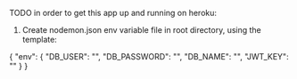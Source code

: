 TODO in order to get this app up and running on heroku:

1. Create nodemon.json env variable file in root directory, using the template:

{
  "env": {
    "DB_USER": "",
    "DB_PASSWORD": "",
    "DB_NAME": "",
    "JWT_KEY": ""
  }
}
